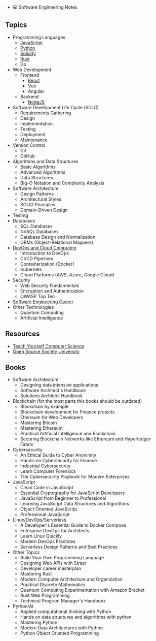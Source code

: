 - 💻 Software Engineering Notes

## Topics

- Programming Languages
  - [JavaScript](./programming_languages/javascript/JavaScript.md)
  - [Python](./programming_languages/python/Python.md)
  - [Solidity](./programming_languages/solidity/Solidity.md)
  - [Rust](./programming_languages/rust/Rust.md)
  - Go
- Web Development
  - Frontend
    - [React](./frameworks/React.md)
    - Vue
    - Angular
  - Backend
    - [NodeJS](./frameworks/NodeJS.md)
- Software Development Life Cycle (SDLC)
  - Requirements Gathering
  - Design
  - Implementation
  - Testing
  - Deployment
  - Maintenance
- Version Control
  - Git
  - GitHub
- Algorithms and Data Structures
  - Basic Algorithms
  - Advanced Algorithms
  - Data Structures
  - Big-O Notation and Complexity Analysis
- Software Architecture
  - Design Patterns
  - Architectural Styles
  - SOLID Principles
  - Domain-Driven Design
- Testing
- Databases
  - SQL Databases
  - NoSQL Databases
  - Database Design and Normalization
  - ORMs (Object-Relational Mappers)
- [DevOps and Cloud Computing](./devops/Devops.md)
  - Introduction to DevOps
  - CI/CD Pipelines
  - Containerization (Docker)
  - Kubernets
  - Cloud Platforms (AWS, Azure, Google Cloud)
- Security
  - Web Security Fundamentals
  - Encryption and Authentication
  - OWASP Top Ten
- [Software Engineering Career](./career/Index.md)
- Other Technologies
  - Quantum Computing
  - Artificial Intelligence

## Resources

- [Teach Yourself Computer Science](https://teachyourselfcs.com/)
- [Open Source Society University](https://ossu.firebaseapp.com/#/)

## Books

- Software Architecture
  - Designing data intensive applications
  - Software Architect's Handbook
  - Solutions Architect Handbook
- Blockchain (for the most parts this books should be outdated)
  - Blockchain by example
  - Blockchain development for Finance projects
  - Ethereum for Web Developers
  - Mastering Bitcoin
  - Mastering Ethereum
  - Practical Artificial Intelligence and Blockchain
  - Securing Blockchain Networks like Ethereum and Hyperledger Fabric
- Cybersecurity
  - An Ethical Guide to Cyber Anonimity
  - Hands-on Cybersecurity for Finance
  - Industrial Cybersecurity
  - Learn Computer Forensics
  - The Cybersecurity Playbook for Modern Enterprises
- JavaScript
  - Clean Code in JavaScript
  - Essential Cryptography for JavaScript Developers
  - JavaScript from Beginner to Professional
  - Learning JavaScript Data Structures and Algorithms
  - Object Oriented JavaScript
  - Professional JavaScript
- Linux/DevOps/Serverless
  - A Developer's Essential Guide to Docker Compose
  - Enterprise DevOps for Architects
  - Learn Linux Quickly
  - Modern DevOps Practices
  - Serverless Design Patterns and Best Practices
- Other Topics
  - Build Your Own Programming Language
  - Designing Web APIs with Strapi
  - Developer career masterplan
  - Mastering Rust
  - Modern Computer Architecture and Organization
  - Practical Discrete Mathematics
  - Quantum Computing Experimentation with Amazon Bracket
  - Rust Web Programming
  - Technical Program Manager's Handbook
- Python/AI
  - Applied computational thinking with Python
  - Hands on data structures and algorithms with python
  - Mastering Python
  - Modern Data Architectures with Python
  - Python Object Oriented Programming
